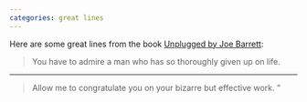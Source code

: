 ```yaml
---
categories: great lines
---
```



Here are some great lines from the book [Unplugged by Joe Barrett](https://bookshop.org/books/unplugged-9781684334926/9781684334926):

> You have to admire a man who has so thoroughly given up on life.

****

> Allow me to congratulate you on your bizarre but effective work. ”